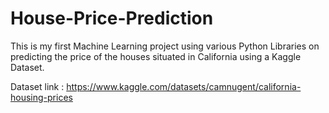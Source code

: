 # House-Price-Prediction

This is my first Machine Learning project using various Python Libraries on predicting the price of the houses situated in California using a Kaggle Dataset.

Dataset link : https://www.kaggle.com/datasets/camnugent/california-housing-prices
